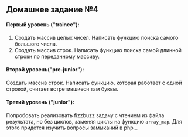 ## Домашнее задание №4


#### Первый уровень ("trainee"):
1. Создать массив целых чисел. Написать функцию поиска самого большого числа.
2. Создать массив строк. Написать функцию поиска самой длинной строки по переданному массиву.

#### Второй уровень("pre-junior"):
Создать массив строк. Написать функцию, которая работает с одной строкой, считает встретившиеся там буквы. 
 
#### Третий уровень ("junior"):
Попробовать реализовать fizzbuzz задачу с чтением из файла результата, но без циклов, заменяя циклы на функцию `array_map`. Для этого придется изучить вопросы замыканий в php...

